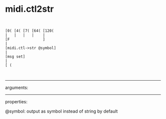 # midi.ctl2str

```


[0( [4( [7( [64( [120(
|   |   |   |    |
[F               ]
|
[midi.ctl->str @symbol]
|
[msg set]
|
[ (

            
```
---
arguments:


---
properties:

@symbol: output as symbol instead of string by
            default<br>

